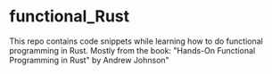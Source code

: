 # functional_Rust
This repo contains code snippets while learning how to do functional programming in Rust. Mostly from the book: "Hands-On Functional Programming in Rust" by Andrew Johnson"
